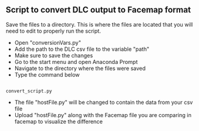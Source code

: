 ## Script to convert DLC output to Facemap format ##

Save the files to a directory. This is where the files are located that you will need to edit to properly run the script.

* Open "conversionVars.py"
* Add the path to the DLC csv file to the variable "path"
* Make sure to save the changes
* Go to the start menu and open Anaconda Prompt
* Navigate to the directory where the files were saved
* Type the command below

 ```
 
convert_script.py
 
 ```
 
 * The file "hostFile.py" will be changed to contain the data from your csv file
 * Upload "hostFile.py" along with the Facemap file you are comparing in facemap to visualize the difference
